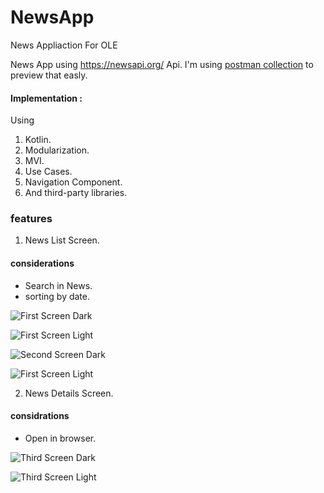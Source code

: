 # NewsApp
News Appliaction For OLE


News App using https://newsapi.org/ Api.
I'm using  [postman collection](https://elements.getpostman.com/redirect?entityId=19417510-d67c72fb-5224-47bc-9aea-ca775aee486a&entityType=collection) to preview that easly.


#### Implementation :

Using 

1. Kotlin.
2. Modularization.
3. MVI.
4. Use Cases.
5. Navigation Component.
6. And third-party libraries.


### features

1. News List Screen.

#### considerations
 - Search in News.
 - sorting by date.

![First Screen Dark](https://github.com/AhmedSheref96/NewsApp/blob/master/screen1_dark.jpg)

![First Screen Light](https://github.com/AhmedSheref96/NewsApp/blob/master/screen1_light.jpg)

![Second Screen Dark](https://github.com/AhmedSheref96/NewsApp/blob/master/screen2_dark.jpg)

![First Screen Light](https://github.com/AhmedSheref96/NewsApp/blob/master/screen2_light.jpg)
 
2. News Details Screen.
#### considrations
 - Open in browser.

![Third Screen Dark](https://github.com/AhmedSheref96/NewsApp/blob/master/screen3_dark.jpg)

![Third Screen Light](https://github.com/AhmedSheref96/NewsApp/blob/master/screen3_light.jpg)
